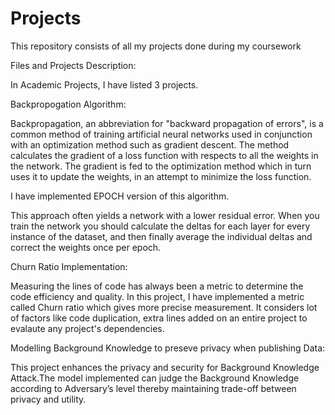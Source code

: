 # Projects
This repository consists of all my projects done during my coursework


Files and Projects Description:

In Academic Projects, I have listed 3 projects. 

Backpropogation Algorithm:

Backpropagation, an abbreviation for "backward propagation of errors", is a common method of training artificial neural
networks used in conjunction with an optimization method such as gradient descent. The method calculates the gradient
of a loss function with respects to all the weights in the network. The gradient is fed to the optimization method
which in turn uses it to update the weights, in an attempt to minimize the loss function.

I have implemented EPOCH version of this algorithm.

This approach often yields a network with a lower residual error. When you train the network you should calculate 
the deltas for each layer for every instance of the dataset, and then finally average the individual deltas and
correct the weights once per epoch.

Churn Ratio Implementation:

Measuring the lines of code has always been a metric to determine the code efficiency and quality. In this project, I 
have implemented a metric called Churn ratio which gives more precise measurement. It considers lot of factors like 
code duplication, extra lines added on an entire project to evalaute any project's dependencies.

Modelling Background Knowledge to preseve privacy when publishing Data:

This project enhances the privacy and security for Background Knowledge Attack.The model implemented can judge the Background Knowledge 
according to Adversary’s level thereby maintaining trade-off between privacy and utility.
